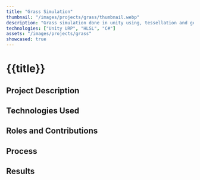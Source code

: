 ```yaml
---
title: "Grass Simulation"
thumbnail: "/images/projects/grass/thumbnail.webp"
description: "Grass simulation done in unity using, tessellation and geometry shaders. The grass' appearance is inspired by Hoyoverse's Genshin Impact and Nintendo's Breath of the Wild."
technologies: ["Unity URP", "HLSL", "C#"]
assets: "/images/projects/grass"
showcased: true
---
```


# {{title}}

## Project Description

## Technologies Used

<BlogTechnologies :tags="technologies"></BlogTechnologies>

## Roles and Contributions

## Process

## Results
